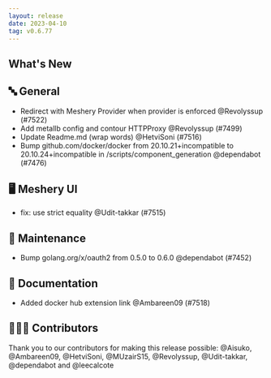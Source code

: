 ```yaml
---
layout: release
date: 2023-04-10
tag: v0.6.77
---
```


## What's New

## 🔤 General

- Redirect with Meshery Provider when provider is enforced @Revolyssup (#7522)
- Add metallb config and contour HTTPProxy @Revolyssup (#7499)
- Update Readme.md (wrap words) @HetviSoni (#7516)
- Bump github.com/docker/docker from 20.10.21+incompatible to 20.10.24+incompatible in /scripts/component_generation @dependabot (#7476)

## 🖥 Meshery UI

- fix: use strict equality @Udit-takkar (#7515)

## 🧰 Maintenance

- Bump golang.org/x/oauth2 from 0.5.0 to 0.6.0 @dependabot (#7452)

## 📖 Documentation

- Added docker hub extension link @Ambareen09 (#7518)

## 👨🏽‍💻 Contributors

Thank you to our contributors for making this release possible:
@Aisuko, @Ambareen09, @HetviSoni, @MUzairS15, @Revolyssup, @Udit-takkar, @dependabot and @leecalcote
